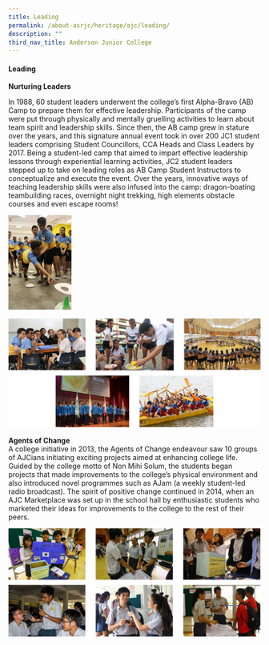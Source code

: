 ```yaml
---
title: Leading
permalink: /about-asrjc/heritage/ajc/leading/
description: ""
third_nav_title: Anderson Junior College
---
```

#### Leading

**Nurturing Leaders**

In 1988, 60 student leaders underwent the college’s first Alpha-Bravo (AB) Camp to prepare them for effective leadership. Participants of the camp were put through physically and mentally gruelling activities to learn about team spirit and leadership skills. Since then, the AB camp grew in stature over the years, and this signature annual event took in over 200 JC1 student leaders comprising Student Councillors, CCA Heads and Class Leaders by 2017. Being a student-led camp that aimed to impart effective leadership lessons through experiential learning activities, JC2 student leaders stepped up to take on leading roles as AB Camp Student Instructors to conceptualize and execute the event. Over the years, innovative ways of teaching leadership skills were also infused into the camp: dragon-boating teambuilding races, overnight night trekking, high elements obstacle courses and even escape rooms!

<img src="/images/Nurturing-Leaders-Alpha-Bravo-Camp-2014_2-200x300.jpg" 
     style="width:25%">

![](/images/AJC%20-%20Leading.jpg)

**Agents of Change**  
A college initiative in 2013, the Agents of Change endeavour saw 10 groups of AJCians initiating exciting projects aimed at enhancing college life. Guided by the college motto of Non Mihi Solum, the students began projects that made improvements to the college’s physical environment and also introduced novel programmes such as AJam (a weekly student-led radio broadcast). The spirit of positive change continued in 2014, when an AJC Marketplace was set up in the school hall by enthusiastic students who marketed their ideas for improvements to the college to the rest of their peers.

![](/images/AJC%20-%20Leading2.jpg)
